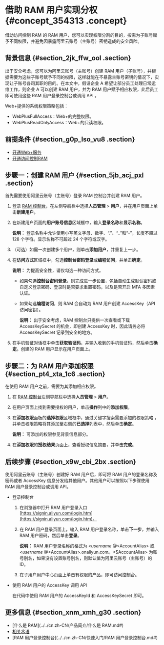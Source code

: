 # 借助 RAM 用户实现分权 {#concept_354313 .concept}

借助访问控制 RAM 的 RAM 用户，您可以实现权限分割的目的，按需为子账号赋予不同权限，并避免因暴露阿里云账号（主账号）密钥造成的安全风险。

## 背景信息 {#section_2jk_ffw_ool .section}

出于安全考虑，您可以为阿里云账号（主账号）创建 RAM 用户（子账号），并根据需要为这些子账号赋予不同的权限，这样就能在不暴露主账号密钥的情况下，实现让子账号各司其职的目的。在本文中，假设企业 A 希望让部分员工处理日常运维工作，则企业 A 可以创建 RAM 用户，并为 RAM 用户赋予相应权限，此后员工即可使用这些 RAM 用户登录控制台或调用 API 。

Web+提供的系统权限策略包括：

-   WebPlusFullAccess：Web+的完整权限。
-   WebPlusReadOnlyAccess：Web+的只读权限。

## 前提条件 {#section_g0p_lso_vu8 .section}

-   [开通Web+服务](../DNWEBX19101707/ZH-CN_TP_220323_V1.dita#concept_266492/section_e7m_lmj_c0l)
-   [开通访问控制RAM](../DNWEBX19101707/ZH-CN_TP_220323_V1.dita#concept_266492/wintitle_ibe_cu3_peu)

## 步骤一：创建 RAM 用户 {#section_5jb_acj_pxl .section}

首先需要使用阿里云账号（主账号）登录 RAM 控制台并创建 RAM 用户。

1.  登录 [RAM 控制台](http://ram.console.aliyun.com)，在左侧导航栏中选择**人员管理** \> **用户**，并在用户页面上单击**新建用户**。
2.  在新建用户页面的**用户账号信息**区域框中，输入**登录名称**和**显示名称**。

    **说明：** 登录名称中允许使用小写英文字母、数字、“.”、“\_”和“-”，长度不超过 128 个字符。显示名称不可超过 24 个字符或汉字。

3.  （可选）如需一次创建多个用户，则单击**添加用户**，并重复上一步。
4.  在**访问方式**区域框中，勾选**控制台密码登录**或**编程访问**，并单击**确定**。

    **说明：** 为提高安全性，请仅勾选一种访问方式。

    -   如果勾选**控制台密码登录**，则完成进一步设置，包括自动生成默认密码或自定义登录密码、登录时是否要求重置密码，以及是否开启 MFA 多因素认证。
    -   如果勾选**编程访问**，则 RAM 会自动为 RAM 用户创建 AccessKey（API 访问密钥）。

        **说明：** 出于安全考虑，RAM 控制台只提供一次查看或下载 AccessKeySecret 的机会，即创建 AccessKey 时，因此请务必将 AccessKeySecret 记录到安全的地方。

5.  在手机验证对话框中单击**获取验证码**，并输入收到的手机验证码，然后单击**确定**。创建的 RAM 用户显示在用户页面上。

## 步骤二：为 RAM 用户添加权限 {#section_pt4_xta_1c6 .section}

在使用 RAM 用户之前，需要为其添加相应权限。

1.  在 [RAM 控制台](http://ram.console.aliyun.com)左侧导航栏中选择**人员管理** \> **用户**。
2.  在用户页面上找到需要授权的用户，单击**操作**列中的**添加权限**。
3.  在**添加权限**面板的**选择权限**区域框中，通过关键字搜索需要添加的权限策略 ，并单击权限策略将其添加至右侧的**已选择**列表中，然后单击**确定**。

    **说明：** 可添加的权限参见背景信息部分。

4.  在**添加权限**的**授权结果**页面上，查看授权信息摘要，并单击**完成**。

## 后续步骤 {#section_x9w_cbi_2bx .section}

使用阿里云账号（主账号）创建好 RAM 用户后，即可将 RAM 用户的登录名称及密码或者 AccessKey 信息分发给其他用户。其他用户可以按照以下步骤使用 RAM 用户登录控制台或调用 API。

-   登录控制台
    1.  在浏览器中打开 RAM 用户登录入口 [https://signin.aliyun.com/login.htm](https://signin.aliyun.com/login.htm)。
    2.  在 RAM 用户登录页面上，输入 RAM 用户登录名称，单击**下一步**，并输入 RAM 用户密码，然后单击**登录**。

        **说明：** RAM 用户登录名称的格式为 <$username\>@<$AccountAlias\> 或 <$username\>@<$AccountAlias\>.onaliyun.com。<$AccountAlias\> 为账号别名，如果没有设置账号别名，则默认值为阿里云账号（主账号）的 ID。

    3.  在子用户用户中心页面上单击有权限的产品，即可访问控制台。
-   使用 RAM 用户的 AccessKey 调用 API

    在代码中使用 RAM 用户的 AccessKeyId 和 AccessKeySecret 即可。


## 更多信息 {#section_xnm_xmh_g30 .section}

-   [什么是 RAM](../../cn.zh-CN/产品简介/什么是 RAM.md#)
-   [相关术语](../../cn.zh-CN/产品简介/相关术语.md#)
-   [RAM 用户登录控制台](../../cn.zh-CN/快速入门/RAM 用户登录控制台.md#)


